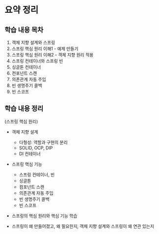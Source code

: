 # 요약 정리

## 학습 내용 목차
1) 객체 지향 설계와 스프링
2) 스프링 핵심 원리 이해1 - 예제 만들기
3) 스프링 핵심 원리 이해2 - 객체 지향 원리 적용 
4) 스프링 컨테이너와 스프링 빈
5) 싱글톤 컨테이너
6) 컨포넌트 스캔
7) 의존관계 자동 주입
8) 빈 생명주기 콜백
9) 빈 스코프

## 학습 내용 정리

(스프링 핵심 원리)
- 객체 지향 설계
  - 다형성: 역할과 구현의 분리
  - SOLID, OCP, DIP
  - DI 컨테이너
- 스프링 핵심 기능
  - 스프링 컨테이너, 빈
  - 싱글톤
  - 컴포넌트 스캔
  - 의존관계 자동 주입
  - 빈 생명주기 콜백
  - 빈 스코프

- 스프링의 핵심 원리와 핵심 기능 학습
- 스프링이 왜 만들어졌고, 왜 필요한지, 객체 지향 설계와 스프링이 왜 연관 있는지
